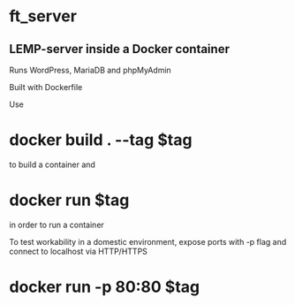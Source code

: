 # ft_server

## LEMP-server inside a Docker container

Runs WordPress, MariaDB and phpMyAdmin

Built with Dockerfile

Use 

#  docker build . --tag $tag 

to build a container and

#  docker run $tag

in order to run a container

To test workability in a domestic environment, expose ports with -p flag and connect to localhost via HTTP/HTTPS

#  docker run **-p 80:80** $tag

